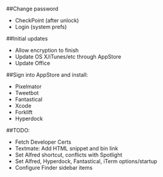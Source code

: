 ##Change password
* CheckPoint (after unlock)
* Login (system prefs)

##Initial updates
* Allow encryption to finish
* Update OS X/iTunes/etc through AppStore
* Update Office

##Sign into AppStore and install:
* Pixelmator
* Tweetbot
* Fantastical
* Xcode
* Forklift
* Hyperdock

##TODO:
* Fetch Developer Certs
* Textmate: Add HTML snippet and bin link
* Set Alfred shortcut, conflicts with Spotlight
* Set Alfred, Hyperdock, Fantastical, iTerm options/startup
* Configure Finder sidebar items
